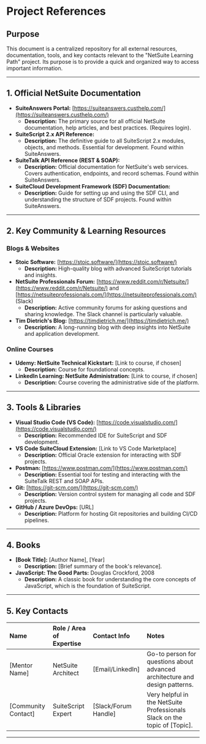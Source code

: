 # Project References

## Purpose
This document is a centralized repository for all external resources, documentation, tools, and key contacts relevant to the "NetSuite Learning Path" project. Its purpose is to provide a quick and organized way to access important information.

---

## 1. Official NetSuite Documentation

*   **SuiteAnswers Portal:** [https://suiteanswers.custhelp.com/](https://suiteanswers.custhelp.com/)
    *   **Description:** The primary source for all official NetSuite documentation, help articles, and best practices. (Requires login).
*   **SuiteScript 2.x API Reference:**
    *   **Description:** The definitive guide to all SuiteScript 2.x modules, objects, and methods. Essential for development. Found within SuiteAnswers.
*   **SuiteTalk API Reference (REST & SOAP):**
    *   **Description:** Official documentation for NetSuite's web services. Covers authentication, endpoints, and record schemas. Found within SuiteAnswers.
*   **SuiteCloud Development Framework (SDF) Documentation:**
    *   **Description:** Guide for setting up and using the SDF CLI, and understanding the structure of SDF projects. Found within SuiteAnswers.

---

## 2. Key Community & Learning Resources

### Blogs & Websites
*   **Stoic Software:** [https://stoic.software/](https://stoic.software/)
    *   **Description:** High-quality blog with advanced SuiteScript tutorials and insights.
*   **NetSuite Professionals Forum:** [https://www.reddit.com/r/Netsuite/](https://www.reddit.com/r/Netsuite/) and [https://netsuiteprofessionals.com/](https://netsuiteprofessionals.com/) (Slack)
    *   **Description:** Active community forums for asking questions and sharing knowledge. The Slack channel is particularly valuable.
*   **Tim Dietrich's Blog:** [https://timdietrich.me/](https://timdietrich.me/)
    *   **Description:** A long-running blog with deep insights into NetSuite and application development.

### Online Courses
*   **Udemy: NetSuite Technical Kickstart:** [Link to course, if chosen]
    *   **Description:** Course for foundational concepts.
*   **LinkedIn Learning: NetSuite Administration:** [Link to course, if chosen]
    *   **Description:** Course covering the administrative side of the platform.

---

## 3. Tools & Libraries

*   **Visual Studio Code (VS Code):** [https://code.visualstudio.com/](https://code.visualstudio.com/)
    *   **Description:** Recommended IDE for SuiteScript and SDF development.
*   **VS Code SuiteCloud Extension:** [Link to VS Code Marketplace]
    *   **Description:** Official Oracle extension for interacting with SDF projects.
*   **Postman:** [https://www.postman.com/](https://www.postman.com/)
    *   **Description:** Essential tool for testing and interacting with the SuiteTalk REST and SOAP APIs.
*   **Git:** [https://git-scm.com/](https://git-scm.com/)
    *   **Description:** Version control system for managing all code and SDF projects.
*   **GitHub / Azure DevOps:** [URL]
    *   **Description:** Platform for hosting Git repositories and building CI/CD pipelines.

---

## 4. Books

*   **[Book Title]:** [Author Name], [Year]
    *   **Description:** [Brief summary of the book's relevance].
*   **JavaScript: The Good Parts:** Douglas Crockford, 2008
    *   **Description:** A classic book for understanding the core concepts of JavaScript, which is the foundation of SuiteScript.

---

## 5. Key Contacts

| Name | Role / Area of Expertise | Contact Info | Notes |
| :--- | :--- | :--- | :--- |
| [Mentor Name] | NetSuite Architect | [Email/LinkedIn] | Go-to person for questions about advanced architecture and design patterns. |
| [Community Contact] | SuiteScript Expert | [Slack/Forum Handle] | Very helpful in the NetSuite Professionals Slack on the topic of [Topic]. |

---